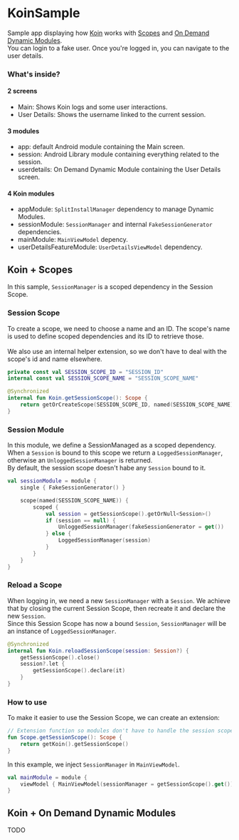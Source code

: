 # KoinSample

Sample app displaying how [Koin](https://github.com/InsertKoinIO/koin) works with [Scopes](https://insert-koin.io/docs/2.0/documentation/koin-core/scope-api.html) and [On Demand Dynamic Modules](https://developer.android.com/studio/projects/dynamic-delivery/on-demand-delivery).
<br>
You can login to a fake user. Once you're logged in, you can navigate to the user details.

### What's inside?

#### 2 screens
* Main: Shows Koin logs and some user interactions.
* User Details: Shows the username linked to the current session.

#### 3 modules
* app: default Android module containing the Main screen.
* session: Android Library module containing everything related to the session.
* userdetails: On Demand Dynamic Module containing the User Details screen.

#### 4 Koin modules
* appModule: `SplitInstallManager` dependency to manage Dynamic Modules.
* sessionModule: `SessionManager` and internal `FakeSessionGenerator` dependencies.
* mainModule: `MainViewModel` depency.
* userDetailsFeatureModule: `UserDetailsViewModel` dependency.

## Koin + Scopes

In this sample, `SessionManager` is a scoped dependency in the Session Scope.

### Session Scope

To create a scope, we need to choose a name and an ID. The scope's name is used to define scoped dependencies and its ID to retrieve those.
<br><br>
We also use an internal helper extension, so we don't have to deal with the scope's id and name elsewhere.

```kotlin
private const val SESSION_SCOPE_ID = "SESSION_ID"
internal const val SESSION_SCOPE_NAME = "SESSION_SCOPE_NAME"

@Synchronized
internal fun Koin.getSessionScope(): Scope {
    return getOrCreateScope(SESSION_SCOPE_ID, named(SESSION_SCOPE_NAME))
}
```

### Session Module
In this module, we define a SessionManaged as a scoped dependency.
<br>
When a `Session` is bound to this scope we return a `LoggedSessionManager`, otherwise an `UnloggedSessionManager` is returned.
<br>
By default, the session scope doesn't habe any `Session` bound to it.

```kotlin
val sessionModule = module {
    single { FakeSessionGenerator() }

    scope(named(SESSION_SCOPE_NAME)) {
        scoped {
            val session = getSessionScope().getOrNull<Session>()
            if (session == null) {
                UnloggedSessionManager(fakeSessionGenerator = get())
            } else {
                LoggedSessionManager(session)
            }
        }
    }
}
```

### Reload a Scope

When logging in, we need a new `SessionManager` with a `Session`.
We achieve that by closing the current Session Scope, then recreate it and declare the new `Session`.
<br>
Since this Session Scope has now a bound `Session`, `SessionManager` will be an instance of `LoggedSessionManager`.

```kotlin
@Synchronized
internal fun Koin.reloadSessionScope(session: Session?) {
    getSessionScope().close()
    session?.let {
        getSessionScope().declare(it)
    }
}
```

### How to use

To make it easier to use the Session Scope, we can create an extension:

```kotlin
// Extension function so modules don't have to handle the session scope's name and id.
fun Scope.getSessionScope(): Scope {
    return getKoin().getSessionScope()
}
```

In this example, we inject `SessionManager` in `MainViewModel`.

```kotlin
val mainModule = module {
    viewModel { MainViewModel(sessionManager = getSessionScope().get()) }
}
```

## Koin + On Demand Dynamic Modules
TODO
